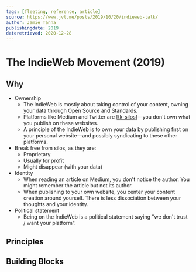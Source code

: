 ```yaml
---
tags: [fleeting, reference, article]
source: https://www.jvt.me/posts/2019/10/20/indieweb-talk/
author: Jamie Tanna
publishingdate: 2019
dateretrieved: 2020-12-28 
---
```


# The IndieWeb Movement (2019)

## Why

- Ownership
	- The IndieWeb is mostly about taking control of your content, owning your data through Open Source and Standards.
	- Platforms like Medium and Twitter are [[tk-silos]]—you don't own what you publish on these websites. 
	- A principle of the IndieWeb is to own your data by publishing first on your personal website—and possibly syndicating to these other platforms.
- Break free from silos, as they are:
	- Proprietary
	- Usually for profit
	- Might disappear (with your data)
- Identity
	- When reading an article on Medium, you don't notice the author. You might remember the article but not its author.
	- When publishing to your own website, you center your content creation around yourself. There is less dissociation between your thoughts and your identity.
- Political statement
	- Being on the IndieWeb is a political statement saying "we don't trust / want your platform".


## Principles

## Building Blocks

[//begin]: # "Autogenerated link references for markdown compatibility"
[tk-silos]: ../7-tk/tk-silos "tk-silos"
[//end]: # "Autogenerated link references"